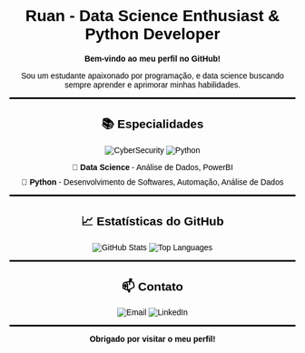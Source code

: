 <h1 align="center" style="color: black; font-family: Arial, sans-serif;">
  Ruan - Data Science Enthusiast & Python Developer
</h1>

<p align="center" style="color: black; font-family: Arial, sans-serif;">
  <strong>Bem-vindo ao meu perfil no GitHub!</strong>
</p>

<p align="center" style="color: black; font-family: Arial, sans-serif;">
  Sou um estudante apaixonado por programação, e data science buscando sempre aprender e aprimorar minhas habilidades.
</p>

<hr style="border: 1px solid black;">

<h2 align="center" style="color: black; font-family: Arial, sans-serif;">📚 Especialidades</h2>

<p align="center" style="color: black; font-family: Arial, sans-serif;">
  <img src="https://img.shields.io/badge/CyberSecurity-Expert-black?style=flat-square&logo=security&logoColor=white" alt="CyberSecurity">
  <img src="https://img.shields.io/badge/Python-Developer-black?style=flat-square&logo=python&logoColor=white" alt="Python">
</p>

<ul style="color: black; font-family: Arial, sans-serif; list-style: none; padding: 0; text-align: center;">
  <li style="margin-bottom: 10px;">🧮 <strong>Data Science</strong> - Análise de Dados, PowerBI </li>
  <li>🐍 <strong>Python</strong> - Desenvolvimento de Softwares, Automação, Análise de Dados</li>
</ul>

<hr style="border: 1px solid black;">

<h2 align="center" style="color: black; font-family: Arial, sans-serif;">📈 Estatísticas do GitHub</h2>

<div align="center" style="color: black; font-family: Arial, sans-serif;">
  <img src="https://github-readme-stats.vercel.app/api?username=ruangonzalez&show_icons=true&hide_title=true&hide_border=true&theme=default&icon_color=black&text_color=black" alt="GitHub Stats">
  <img src="https://github-readme-stats.vercel.app/api/top-langs/?username=ruangonzalez&layout=compact&hide_border=true&theme=default&text_color=black" alt="Top Languages">
</div>

<hr style="border: 1px solid black;">

<h2 align="center" style="color: black; font-family: Arial, sans-serif;">📫 Contato</h2>

<p align="center" style="color: black; font-family: Arial, sans-serif;">
  <a href="mailto:sarot.dev@gmail.com" style="color: black; text-decoration: none;">
    <img src="https://img.shields.io/badge/Email-black?style=flat-square&logo=gmail&logoColor=white" alt="Email">
  </a>
  <a href="https://www.linkedin.com/in/ruangonzalez/" style="color: black; text-decoration: none;">
    <img src="https://img.shields.io/badge/LinkedIn-black?style=flat-square&logo=linkedin&logoColor=white" alt="LinkedIn">
  </a>
</p>

<hr style="border: 1px solid black;">

<p align="center" style="color: black; font-family: Arial, sans-serif;">
  <strong>Obrigado por visitar o meu perfil!</strong>
</p>
